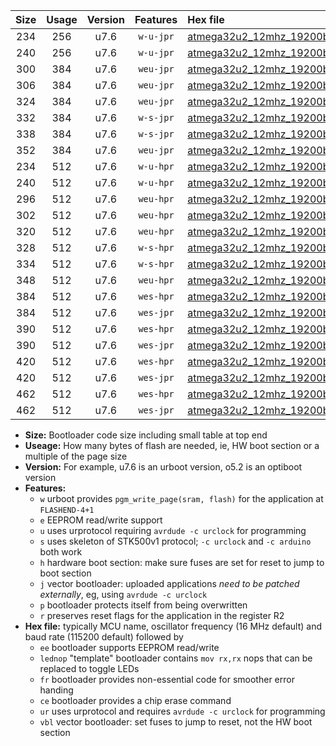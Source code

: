 |Size|Usage|Version|Features|Hex file|
|:-:|:-:|:-:|:-:|:--|
|234|256|u7.6|`w-u-jpr`|[atmega32u2_12mhz_19200bps_ur_vbl.hex](https://raw.githubusercontent.com/stefanrueger/urboot/main//atmega32u2_12mhz_19200bps_ur_vbl.hex)|
|240|256|u7.6|`w-u-jpr`|[atmega32u2_12mhz_19200bps_lednop_ur_vbl.hex](https://raw.githubusercontent.com/stefanrueger/urboot/main//atmega32u2_12mhz_19200bps_lednop_ur_vbl.hex)|
|300|384|u7.6|`weu-jpr`|[atmega32u2_12mhz_19200bps_ee_ur_vbl.hex](https://raw.githubusercontent.com/stefanrueger/urboot/main//atmega32u2_12mhz_19200bps_ee_ur_vbl.hex)|
|306|384|u7.6|`weu-jpr`|[atmega32u2_12mhz_19200bps_ee_lednop_ur_vbl.hex](https://raw.githubusercontent.com/stefanrueger/urboot/main//atmega32u2_12mhz_19200bps_ee_lednop_ur_vbl.hex)|
|324|384|u7.6|`weu-jpr`|[atmega32u2_12mhz_19200bps_ee_lednop_fr_ur_vbl.hex](https://raw.githubusercontent.com/stefanrueger/urboot/main//atmega32u2_12mhz_19200bps_ee_lednop_fr_ur_vbl.hex)|
|332|384|u7.6|`w-s-jpr`|[atmega32u2_12mhz_19200bps_vbl.hex](https://raw.githubusercontent.com/stefanrueger/urboot/main//atmega32u2_12mhz_19200bps_vbl.hex)|
|338|384|u7.6|`w-s-jpr`|[atmega32u2_12mhz_19200bps_lednop_vbl.hex](https://raw.githubusercontent.com/stefanrueger/urboot/main//atmega32u2_12mhz_19200bps_lednop_vbl.hex)|
|352|384|u7.6|`weu-jpr`|[atmega32u2_12mhz_19200bps_ee_lednop_fr_ce_ur_vbl.hex](https://raw.githubusercontent.com/stefanrueger/urboot/main//atmega32u2_12mhz_19200bps_ee_lednop_fr_ce_ur_vbl.hex)|
|234|512|u7.6|`w-u-hpr`|[atmega32u2_12mhz_19200bps_ur.hex](https://raw.githubusercontent.com/stefanrueger/urboot/main//atmega32u2_12mhz_19200bps_ur.hex)|
|240|512|u7.6|`w-u-hpr`|[atmega32u2_12mhz_19200bps_lednop_ur.hex](https://raw.githubusercontent.com/stefanrueger/urboot/main//atmega32u2_12mhz_19200bps_lednop_ur.hex)|
|296|512|u7.6|`weu-hpr`|[atmega32u2_12mhz_19200bps_ee_ur.hex](https://raw.githubusercontent.com/stefanrueger/urboot/main//atmega32u2_12mhz_19200bps_ee_ur.hex)|
|302|512|u7.6|`weu-hpr`|[atmega32u2_12mhz_19200bps_ee_lednop_ur.hex](https://raw.githubusercontent.com/stefanrueger/urboot/main//atmega32u2_12mhz_19200bps_ee_lednop_ur.hex)|
|320|512|u7.6|`weu-hpr`|[atmega32u2_12mhz_19200bps_ee_lednop_fr_ur.hex](https://raw.githubusercontent.com/stefanrueger/urboot/main//atmega32u2_12mhz_19200bps_ee_lednop_fr_ur.hex)|
|328|512|u7.6|`w-s-hpr`|[atmega32u2_12mhz_19200bps.hex](https://raw.githubusercontent.com/stefanrueger/urboot/main//atmega32u2_12mhz_19200bps.hex)|
|334|512|u7.6|`w-s-hpr`|[atmega32u2_12mhz_19200bps_lednop.hex](https://raw.githubusercontent.com/stefanrueger/urboot/main//atmega32u2_12mhz_19200bps_lednop.hex)|
|348|512|u7.6|`weu-hpr`|[atmega32u2_12mhz_19200bps_ee_lednop_fr_ce_ur.hex](https://raw.githubusercontent.com/stefanrueger/urboot/main//atmega32u2_12mhz_19200bps_ee_lednop_fr_ce_ur.hex)|
|384|512|u7.6|`wes-hpr`|[atmega32u2_12mhz_19200bps_ee.hex](https://raw.githubusercontent.com/stefanrueger/urboot/main//atmega32u2_12mhz_19200bps_ee.hex)|
|384|512|u7.6|`wes-jpr`|[atmega32u2_12mhz_19200bps_ee_vbl.hex](https://raw.githubusercontent.com/stefanrueger/urboot/main//atmega32u2_12mhz_19200bps_ee_vbl.hex)|
|390|512|u7.6|`wes-hpr`|[atmega32u2_12mhz_19200bps_ee_lednop.hex](https://raw.githubusercontent.com/stefanrueger/urboot/main//atmega32u2_12mhz_19200bps_ee_lednop.hex)|
|390|512|u7.6|`wes-jpr`|[atmega32u2_12mhz_19200bps_ee_lednop_vbl.hex](https://raw.githubusercontent.com/stefanrueger/urboot/main//atmega32u2_12mhz_19200bps_ee_lednop_vbl.hex)|
|420|512|u7.6|`wes-hpr`|[atmega32u2_12mhz_19200bps_ee_lednop_fr.hex](https://raw.githubusercontent.com/stefanrueger/urboot/main//atmega32u2_12mhz_19200bps_ee_lednop_fr.hex)|
|420|512|u7.6|`wes-jpr`|[atmega32u2_12mhz_19200bps_ee_lednop_fr_vbl.hex](https://raw.githubusercontent.com/stefanrueger/urboot/main//atmega32u2_12mhz_19200bps_ee_lednop_fr_vbl.hex)|
|462|512|u7.6|`wes-hpr`|[atmega32u2_12mhz_19200bps_ee_lednop_fr_ce.hex](https://raw.githubusercontent.com/stefanrueger/urboot/main//atmega32u2_12mhz_19200bps_ee_lednop_fr_ce.hex)|
|462|512|u7.6|`wes-jpr`|[atmega32u2_12mhz_19200bps_ee_lednop_fr_ce_vbl.hex](https://raw.githubusercontent.com/stefanrueger/urboot/main//atmega32u2_12mhz_19200bps_ee_lednop_fr_ce_vbl.hex)|

- **Size:** Bootloader code size including small table at top end
- **Useage:** How many bytes of flash are needed, ie, HW boot section or a multiple of the page size
- **Version:** For example, u7.6 is an urboot version, o5.2 is an optiboot version
- **Features:**
  + `w` urboot provides `pgm_write_page(sram, flash)` for the application at `FLASHEND-4+1`
  + `e` EEPROM read/write support
  + `u` uses urprotocol requiring `avrdude -c urclock` for programming
  + `s` uses skeleton of STK500v1 protocol; `-c urclock` and `-c arduino` both work
  + `h` hardware boot section: make sure fuses are set for reset to jump to boot section
  + `j` vector bootloader: uploaded applications *need to be patched externally*, eg, using `avrdude -c urclock`
  + `p` bootloader protects itself from being overwritten
  + `r` preserves reset flags for the application in the register R2
- **Hex file:** typically MCU name, oscillator frequency (16 MHz default) and baud rate (115200 default) followed by
  + `ee` bootloader supports EEPROM read/write
  + `lednop` "template" bootloader contains `mov rx,rx` nops that can be replaced to toggle LEDs
  + `fr` bootloader provides non-essential code for smoother error handing
  + `ce` bootloader provides a chip erase command
  + `ur` uses urprotocol and requires `avrdude -c urclock` for programming
  + `vbl` vector bootloader: set fuses to jump to reset, not the HW boot section
